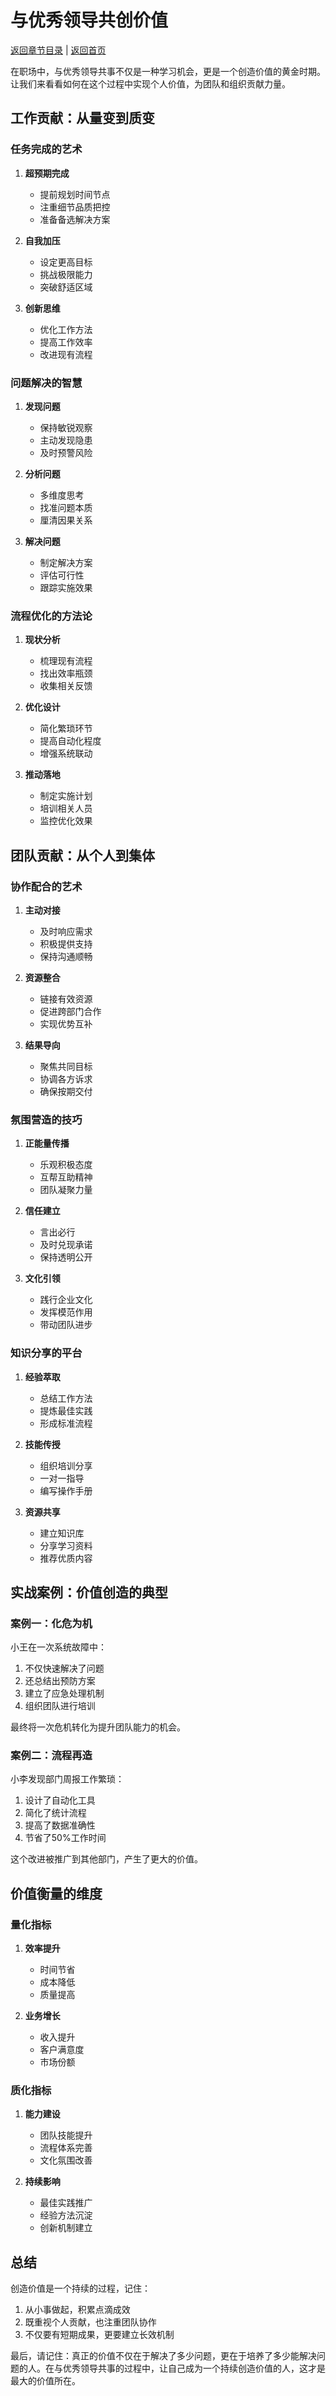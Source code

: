 # 与优秀领导共创价值

[返回章节目录](./index.md) | [返回首页](../README.md)

在职场中，与优秀领导共事不仅是一种学习机会，更是一个创造价值的黄金时期。让我们来看看如何在这个过程中实现个人价值，为团队和组织贡献力量。

## 工作贡献：从量变到质变

### 任务完成的艺术

1. **超预期完成**
   - 提前规划时间节点
   - 注重细节品质把控
   - 准备备选解决方案

2. **自我加压**
   - 设定更高目标
   - 挑战极限能力
   - 突破舒适区域

3. **创新思维**
   - 优化工作方法
   - 提高工作效率
   - 改进现有流程

### 问题解决的智慧

1. **发现问题**
   - 保持敏锐观察
   - 主动发现隐患
   - 及时预警风险

2. **分析问题**
   - 多维度思考
   - 找准问题本质
   - 厘清因果关系

3. **解决问题**
   - 制定解决方案
   - 评估可行性
   - 跟踪实施效果

### 流程优化的方法论

1. **现状分析**
   - 梳理现有流程
   - 找出效率瓶颈
   - 收集相关反馈

2. **优化设计**
   - 简化繁琐环节
   - 提高自动化程度
   - 增强系统联动

3. **推动落地**
   - 制定实施计划
   - 培训相关人员
   - 监控优化效果

## 团队贡献：从个人到集体

### 协作配合的艺术

1. **主动对接**
   - 及时响应需求
   - 积极提供支持
   - 保持沟通顺畅

2. **资源整合**
   - 链接有效资源
   - 促进跨部门合作
   - 实现优势互补

3. **结果导向**
   - 聚焦共同目标
   - 协调各方诉求
   - 确保按期交付

### 氛围营造的技巧

1. **正能量传播**
   - 乐观积极态度
   - 互帮互助精神
   - 团队凝聚力量

2. **信任建立**
   - 言出必行
   - 及时兑现承诺
   - 保持透明公开

3. **文化引领**
   - 践行企业文化
   - 发挥模范作用
   - 带动团队进步

### 知识分享的平台

1. **经验萃取**
   - 总结工作方法
   - 提炼最佳实践
   - 形成标准流程

2. **技能传授**
   - 组织培训分享
   - 一对一指导
   - 编写操作手册

3. **资源共享**
   - 建立知识库
   - 分享学习资料
   - 推荐优质内容

## 实战案例：价值创造的典型

### 案例一：化危为机

小王在一次系统故障中：
1. 不仅快速解决了问题
2. 还总结出预防方案
3. 建立了应急处理机制
4. 组织团队进行培训

最终将一次危机转化为提升团队能力的机会。

### 案例二：流程再造

小李发现部门周报工作繁琐：
1. 设计了自动化工具
2. 简化了统计流程
3. 提高了数据准确性
4. 节省了50%工作时间

这个改进被推广到其他部门，产生了更大的价值。

## 价值衡量的维度

### 量化指标

1. **效率提升**
   - 时间节省
   - 成本降低
   - 质量提高

2. **业务增长**
   - 收入提升
   - 客户满意度
   - 市场份额

### 质化指标

1. **能力建设**
   - 团队技能提升
   - 流程体系完善
   - 文化氛围改善

2. **持续影响**
   - 最佳实践推广
   - 经验方法沉淀
   - 创新机制建立

## 总结

创造价值是一个持续的过程，记住：

1. 从小事做起，积累点滴成效
2. 既重视个人贡献，也注重团队协作
3. 不仅要有短期成果，更要建立长效机制

最后，请记住：真正的价值不仅在于解决了多少问题，更在于培养了多少能解决问题的人。在与优秀领导共事的过程中，让自己成为一个持续创造价值的人，这才是最大的价值所在。
